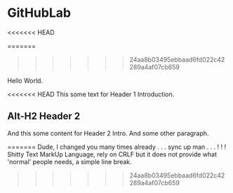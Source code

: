# GitHubLab
<<<<<<< HEAD

=======
>>>>>>> 24aa8b03495ebbaad6fd022c42289a4af07cb659

Hello World.

<<<<<<< HEAD
This some text for Header 1 Introduction.

Alt-H2 Header 2
---------------

And this some content for Header 2 Intro.
And some other paragraph.

=======
Dude, I changed you many times already . . . sync up man . . . ! ! !<br>
Shitty Text MarkUp Language, rely on CRLF but it does not provide what 'normal' people needs, a simple line break.
>>>>>>> 24aa8b03495ebbaad6fd022c42289a4af07cb659
